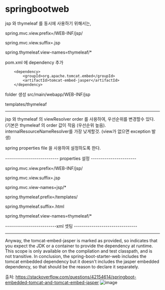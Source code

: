 # springbootweb

jsp 와 thymeleaf 를 동시에 사용하기 위해서는,

spring.mvc.view.prefix=/WEB-INF/jsp/

spring.mvc.view.suffix=.jsp

spring.thymeleaf.view-names=thymeleaf/*

pom.xml 에 dependency 추가

		
		<dependency>
			<groupId>org.apache.tomcat.embed</groupId>
			<artifactId>tomcat-embed-jasper</artifactId>
		</dependency>
		
folder 생성
src/main/webapp/WEB-INF/jsp

templates/thymeleaf

-------------------------------------------------------------------

jsp 와 thymeleaf 의 viewResolver order 를 사용하여, 우선순위를 변경할수 있다. (기본은 thymeleaf 의 order 값이 작음 (우선순위 높음). internalResourceNameResolver를 가장 낮게할것. (view가 없으면 exception 발생)

spring properties file 을 사용하여 설정하도록 한다.

--------------------------- properties 설정 -----------------------

spring.mvc.view.prefix=/WEB-INF/jsp/

spring.mvc.view.suffix=.jsp

spring.mvc.view-names=jsp/*



spring.thymeleaf.prefix=/templates/

spring.thymeleaf.suffix=.html

spring.thymeleaf.view-names=thymeleaf/*

--------------------------xml 셋팅 --------------------------------

<bean id="templateResolver" class="org.thymeleaf.templateresolver.ServletContextTemplateResolver">
     <property name="prefix" value="/WEB-INF/views/" />
     <property name="suffix" value=".html" />
     <property name="viewNames" value="thymeleaf/*" />
     <property name="templateMode" value="HTML5" />
</bean>

<bean id="jspViewResolver" class="org.springframework.web.servlet.view.InternalResourceViewResolver">
     <property name="viewClass" value="org.springframework.web.servlet.view.JstlView" />
     <property name="prefix" value="/WEB-INF/views/" />
     <property name="viewNames" value="jsp/*" />
     <property name="suffix" value=".jsp" />
</bean>

-------------------------------------------------------------------

Anyway, the tomcat-embed-jasper is marked as provided, so indicates that you expect the JDK or a container to provide the dependency at runtime. This scope is only available on the compilation and test classpath, and is not transitive.
In conclusion, the spring-boot-starter-web includes the tomcat embedded dependency but it doesn't includes the jasper embedded dependency, so that should be the reason to declare it separately.

출처: <https://stackoverflow.com/questions/42154614/springboot-embedded-tomcat-and-tomcat-embed-jasper> 
![image](https://user-images.githubusercontent.com/31008617/117125494-8b7f9b80-add4-11eb-8617-78f233992f1d.png)


